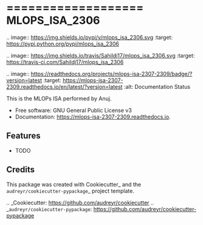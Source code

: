 ===================
MLOPS_ISA_2306
===================


.. image:: https://img.shields.io/pypi/v/mlops_isa_2306.svg
        :target: https://pypi.python.org/pypi/mlops_isa_2306

.. image:: https://img.shields.io/travis/Sahildj17/mlops_isa_2306.svg
        :target: https://travis-ci.com/Sahildj17/mlops_isa_2306

.. image:: https://readthedocs.org/projects/mlops-isa-2307-2309/badge/?version=latest
        :target: https://mlops-isa-2307-2309.readthedocs.io/en/latest/?version=latest
        :alt: Documentation Status




This is the MLOPs ISA performed by Anuj.


* Free software: GNU General Public License v3
* Documentation: https://mlops-isa-2307-2309.readthedocs.io.


Features
--------

* TODO

Credits
-------

This package was created with Cookiecutter_ and the `audreyr/cookiecutter-pypackage`_ project template.

.. _Cookiecutter: https://github.com/audreyr/cookiecutter
.. _`audreyr/cookiecutter-pypackage`: https://github.com/audreyr/cookiecutter-pypackage
